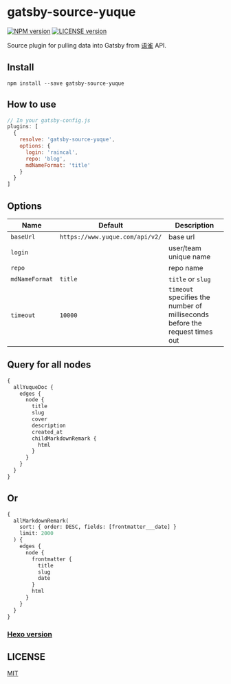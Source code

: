 # gatsby-source-yuque

[![NPM version][npm-image]][npm-url]
[![LICENSE version][license-image]][license-url]

[npm-image]: https://img.shields.io/npm/v/gatsby-source-yuque.svg?style=flat-square
[npm-url]: https://www.npmjs.com/package/gatsby-source-yuque
[license-image]: https://img.shields.io/github/license/Raincal/gatsby-source-yuque.svg?style=flat-square
[license-url]: https://github.com/Raincal/gatsby-source-yuque/blob/master/LICENSE

Source plugin for pulling data into Gatsby from [语雀](https://www.yuque.com) API.

## Install

`npm install --save gatsby-source-yuque`

## How to use

```javascript
// In your gatsby-config.js
plugins: [
  {
    resolve: 'gatsby-source-yuque',
    options: {
      login: 'raincal',
      repo: 'blog',
      mdNameFormat: 'title'
    }
  }
]
```

## Options

| Name           | Default                         | Description                                                                 |
| -------------- | ------------------------------- | --------------------------------------------------------------------------- |
| `baseUrl`      | `https://www.yuque.com/api/v2/` | base url                                                                    |
| `login`        |                                 | user/team unique name                                                       |
| `repo`         |                                 | repo name                                                                   |
| `mdNameFormat` | `title`                         | `title` or `slug`                                                           |
| `timeout`      | `10000`                         | `timeout` specifies the number of milliseconds before the request times out |

## Query for all nodes

```graphql
{
  allYuqueDoc {
    edges {
      node {
        title
        slug
        cover
        description
        created_at
        childMarkdownRemark {
          html
        }
      }
    }
  }
}
```

## Or

```graphql
{
  allMarkdownRemark(
    sort: { order: DESC, fields: [frontmatter___date] }
    limit: 2000
  ) {
    edges {
      node {
        frontmatter {
          title
          slug
          date
        }
        html
      }
    }
  }
}
```

### [Hexo version](https://github.com/x-cold/yuque-hexo)

## LICENSE

[MIT](https://github.com/Raincal/gatsby-source-yuque/blob/master/LICENSE)

